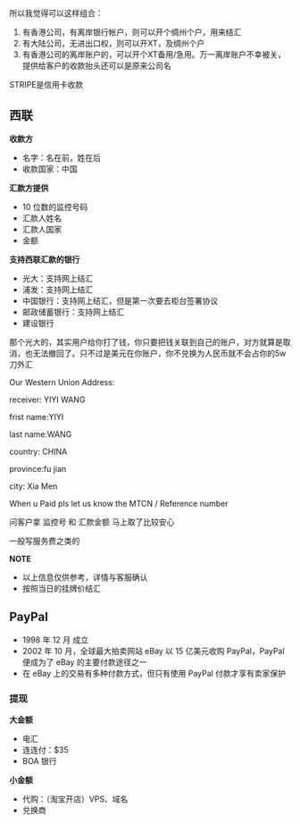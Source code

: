 

所以我觉得可以这样组合：

1. 有香港公司，有离岸银行帐户，则可以开个绸州个户，用来结汇
2. 有大陆公司，无进出口权，则可以开XT，及绸州个户 
3. 有香港公司的离岸账户的，可以开个XT备用/急用。万一离岸账户不幸被关，提供给客户的收款抬头还可以是原来公司名



STRIPE是信用卡收款




## 西联

**收款方**
- 名字：名在前，姓在后
- 收款国家：中国


**汇款方提供**
- 10 位数的监控号码
- 汇款人姓名
- 汇款人国家
- 金额

**支持西联汇款的银行**

- 光大：支持网上结汇
- 浦发：支持网上结汇
- 中国银行：支持网上结汇，但是第一次要去柜台签署协议
- 邮政储蓄银行：支持网上结汇
- 建设银行


那个光大的，其实用户给你打了钱，你只要把钱关联到自己的账户，对方就算是取消，也无法撤回了。只不过是美元在你账户，你不兑换为人民币就不会占你的5w刀外汇


Our Western Union Address:


receiver: YIYI WANG

frist name:YIYI

last name:WANG

country: CHINA

province:fu jian

city: Xia Men


When u Paid pls let us know the MTCN / Reference number

问客户拿   监控号  和  汇款金额   马上取了比较安心

一般写服务费之类的


**NOTE**
- 以上信息仅供参考，详情与客服确认
- 按照当日的挂牌价结汇





## PayPal

- 1998 年 12 月 成立
- 2002 年 10 月，全球最大拍卖网站 eBay 以 15 亿美元收购 PayPal，PayPal 便成为了 eBay 的主要付款途径之一
- 在 eBay 上的交易有多种付款方式，但只有使用 PayPal 付款才享有卖家保护

### 提现

**大金额**
- 电汇
- 连连付：$35 
- BOA 银行

**小金额**
- 代购：（淘宝开店）VPS、域名
- 兑换商